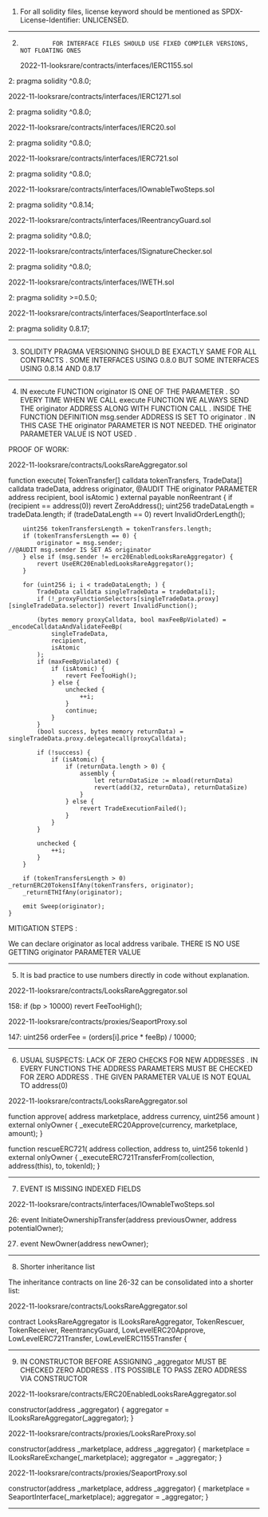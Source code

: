 1)  For all solidity files, license keyword should be mentioned as   SPDX-License-Identifier: UNLICENSED.

----------------------------------------------------------------------------------------------------------------------------------

2)              FOR INTERFACE FILES SHOULD USE FIXED COMPILER VERSIONS, NOT FLOATING ONES

     2022-11-looksrare/contracts/interfaces/IERC1155.sol

2:   pragma solidity ^0.8.0;

2022-11-looksrare/contracts/interfaces/IERC1271.sol

2:   pragma solidity ^0.8.0;

2022-11-looksrare/contracts/interfaces/IERC20.sol

2:  pragma solidity ^0.8.0;

2022-11-looksrare/contracts/interfaces/IERC721.sol

2:   pragma solidity ^0.8.0;

2022-11-looksrare/contracts/interfaces/IOwnableTwoSteps.sol

2:   pragma solidity ^0.8.14;

2022-11-looksrare/contracts/interfaces/IReentrancyGuard.sol

2:  pragma solidity ^0.8.0;

2022-11-looksrare/contracts/interfaces/ISignatureChecker.sol

2:   pragma solidity ^0.8.0;

2022-11-looksrare/contracts/interfaces/IWETH.sol

2:   pragma solidity >=0.5.0;

2022-11-looksrare/contracts/interfaces/SeaportInterface.sol

2:   pragma solidity 0.8.17;

----------------------------------------------------------------------------------------------------------------------

3)    SOLIDITY PRAGMA VERSIONING SHOULD BE EXACTLY SAME FOR ALL CONTRACTS . SOME INTERFACES USING 0.8.0 BUT SOME INTERFACES USING 0.8.14 AND 0.8.17 

---------------------------------------------------------------------------------------------------------------------------------------------------

4)   IN execute  FUNCTION originator IS ONE OF THE  PARAMETER . SO EVERY TIME WHEN WE CALL execute FUNCTION WE ALWAYS SEND THE originator ADDRESS ALONG WITH FUNCTION CALL . INSIDE THE FUNCTION DEFINITION msg.sender ADDRESS IS SET TO originator . IN THIS CASE THE originator PARAMETER IS NOT NEEDED. THE originator PARAMETER VALUE IS NOT USED . 

PROOF OF WORK:  

2022-11-looksrare/contracts/LooksRareAggregator.sol

function execute(
        TokenTransfer[] calldata tokenTransfers,
        TradeData[] calldata tradeData,
        address originator,                                                                          @AUDIT THE originator PARAMETER 
        address recipient,
        bool isAtomic
    ) external payable nonReentrant {
        if (recipient == address(0)) revert ZeroAddress();
        uint256 tradeDataLength = tradeData.length;
        if (tradeDataLength == 0) revert InvalidOrderLength();

        uint256 tokenTransfersLength = tokenTransfers.length;
        if (tokenTransfersLength == 0) {
            originator = msg.sender;                                                                       //@AUDIT msg.sender IS SET AS originator 
        } else if (msg.sender != erc20EnabledLooksRareAggregator) {
            revert UseERC20EnabledLooksRareAggregator();
        }

        for (uint256 i; i < tradeDataLength; ) {
            TradeData calldata singleTradeData = tradeData[i];
            if (!_proxyFunctionSelectors[singleTradeData.proxy][singleTradeData.selector]) revert InvalidFunction();

            (bytes memory proxyCalldata, bool maxFeeBpViolated) = _encodeCalldataAndValidateFeeBp(
                singleTradeData,
                recipient,
                isAtomic
            );
            if (maxFeeBpViolated) {
                if (isAtomic) {
                    revert FeeTooHigh();
                } else {
                    unchecked {
                        ++i;
                    }
                    continue;
                }
            }
            (bool success, bytes memory returnData) = singleTradeData.proxy.delegatecall(proxyCalldata);

            if (!success) {
                if (isAtomic) {
                    if (returnData.length > 0) {
                        assembly {
                            let returnDataSize := mload(returnData)
                            revert(add(32, returnData), returnDataSize)
                        }
                    } else {
                        revert TradeExecutionFailed();
                    }
                }
            }

            unchecked {
                ++i;
            }
        }

        if (tokenTransfersLength > 0) _returnERC20TokensIfAny(tokenTransfers, originator);
        _returnETHIfAny(originator);

        emit Sweep(originator);
    }

 MITIGATION STEPS : 

We can declare originator as local address varibale. THERE IS NO USE GETTING originator PARAMETER VALUE 

----------------------------------------------------------------------------------------------------------------------------------

5)   It is bad practice to use numbers directly in code without explanation. 

2022-11-looksrare/contracts/LooksRareAggregator.sol

 158:    if (bp > 10000) revert FeeTooHigh();

2022-11-looksrare/contracts/proxies/SeaportProxy.sol

147:      uint256 orderFee = (orders[i].price * feeBp) / 10000;

-------------------------------------------------------------------------------------------------------------
6)   USUAL SUSPECTS:  LACK OF ZERO CHECKS FOR NEW ADDRESSES . IN EVERY FUNCTIONS THE ADDRESS PARAMETERS MUST BE CHECKED FOR ZERO ADDRESS . THE GIVEN PARAMETER VALUE IS NOT EQUAL TO  address(0)

2022-11-looksrare/contracts/LooksRareAggregator.sol

 function approve(
        address marketplace,
        address currency,
        uint256 amount
    ) external onlyOwner {
        _executeERC20Approve(currency, marketplace, amount);
    }

function rescueERC721(
        address collection,
        address to,
        uint256 tokenId
    ) external onlyOwner {
        _executeERC721TransferFrom(collection, address(this), to, tokenId);
    }

---------------------------------------------------------------------------------------------------------------------------------------------------

7)  EVENT IS MISSING INDEXED FIELDS

2022-11-looksrare/contracts/interfaces/IOwnableTwoSteps.sol

 26:    event InitiateOwnershipTransfer(address previousOwner, address potentialOwner);

27)   event NewOwner(address newOwner);


---------------------------------------------------------------------------------------------------------------------------

8)   Shorter inheritance list

The inheritance contracts on line 26-32 can be consolidated into a shorter list:

2022-11-looksrare/contracts/LooksRareAggregator.sol

contract LooksRareAggregator is
    ILooksRareAggregator,
    TokenRescuer,
    TokenReceiver,
    ReentrancyGuard,
    LowLevelERC20Approve,
    LowLevelERC721Transfer,
    LowLevelERC1155Transfer
{


---------------------------------------------------------------------------------------------------------------------------

9)  IN CONSTRUCTOR BEFORE ASSIGNING _aggregator MUST BE CHECKED ZERO ADDRESS . ITS POSSIBLE TO PASS ZERO ADDRESS VIA CONSTRUCTOR

2022-11-looksrare/contracts/ERC20EnabledLooksRareAggregator.sol

 constructor(address _aggregator) {
        aggregator = ILooksRareAggregator(_aggregator);
    }

2022-11-looksrare/contracts/proxies/LooksRareProxy.sol


constructor(address _marketplace, address _aggregator) {
        marketplace = ILooksRareExchange(_marketplace);
        aggregator = _aggregator;
    }

2022-11-looksrare/contracts/proxies/SeaportProxy.sol

constructor(address _marketplace, address _aggregator) {
        marketplace = SeaportInterface(_marketplace);
        aggregator = _aggregator;
    }

-------------------------------------------------------------------------------------------------------------------------------------------------------






